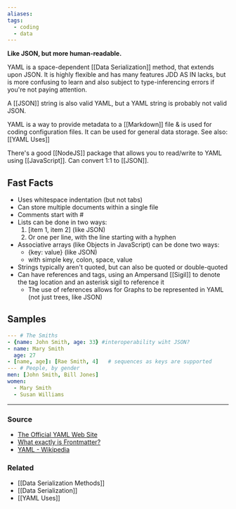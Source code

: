 ```yaml
---
aliases: 
tags:
  - coding
  - data
---
```

**Like JSON, but more human-readable.**

YAML is a space-dependent [[Data Serialization]] method, that extends upon JSON. It is highly flexible and has many features JDD AS IN lacks, but is more confusing to learn and also subject to type-inferencing errors if you're not paying attention.

A [[JSON]] string is also valid YAML, but a YAML string is probably not valid JSON. 

YAML is a way to provide metadata to a [[Markdown]] file & is used for coding configuration files. It can be used for general data storage. See also: [[YAML Uses]] 

There's a good [[NodeJS]] package that allows you to read/write to YAML using [[JavaScript]]. Can convert 1:1 to [[JSON]].

## Fast Facts

- Uses whitespace indentation (but not tabs)
- Can store multiple documents within a single file
- Comments start with #
- Lists can be done in two ways:
    1. [item 1, item 2] (like JSON)
    2. Or one per line, with the line starting with a hyphen
- Associative arrays (like Objects in JavaScript) can be done two ways:
    - {key: value} (like JSON)
    - with simple key, colon, space, value
- Strings typically aren't quoted, but can also be quoted or double-quoted
- Can have references and tags, using an Ampersand [[Sigil]] to denote the tag location and an asterisk sigil to reference it
    - The use of references allows for Graphs to be represented in YAML (not just trees, like JSON)

## Samples

```yaml
--- # The Smiths
- {name: John Smith, age: 33} #interoperability wiht JSON?
- name: Mary Smith
  age: 27
- [name, age]: [Rae Smith, 4]   # sequences as keys are supported
--- # People, by gender
men: [John Smith, Bill Jones]
women:
  - Mary Smith
  - Susan Williams
```

---

### Source
- [The Official YAML Web Site](https://yaml.org/)
- [What exactly is Frontmatter?](https://daily-dev-tips.com/posts/what-exactly-is-frontmatter/)
- [YAML - Wikipedia](https://en.wikipedia.org/wiki/YAML)

### Related
- [[Data Serialization Methods]] 
- [[Data Serialization]] 
- [[YAML Uses]]